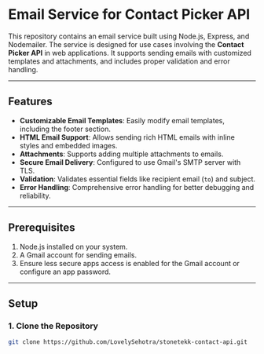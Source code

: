 # Email Service for Contact Picker API

This repository contains an email service built using Node.js, Express, and Nodemailer. The service is designed for use cases involving the **Contact Picker API** in web applications. It supports sending emails with customized templates and attachments, and includes proper validation and error handling.

---

## Features

- **Customizable Email Templates**: Easily modify email templates, including the footer section.
- **HTML Email Support**: Allows sending rich HTML emails with inline styles and embedded images.
- **Attachments**: Supports adding multiple attachments to emails.
- **Secure Email Delivery**: Configured to use Gmail's SMTP server with TLS.
- **Validation**: Validates essential fields like recipient email (`to`) and subject.
- **Error Handling**: Comprehensive error handling for better debugging and reliability.

---

## Prerequisites

1. Node.js installed on your system.
2. A Gmail account for sending emails.
3. Ensure less secure apps access is enabled for the Gmail account or configure an app password.

---

## Setup

### 1. Clone the Repository

```bash
git clone https://github.com/LovelySehotra/stonetekk-contact-api.git
